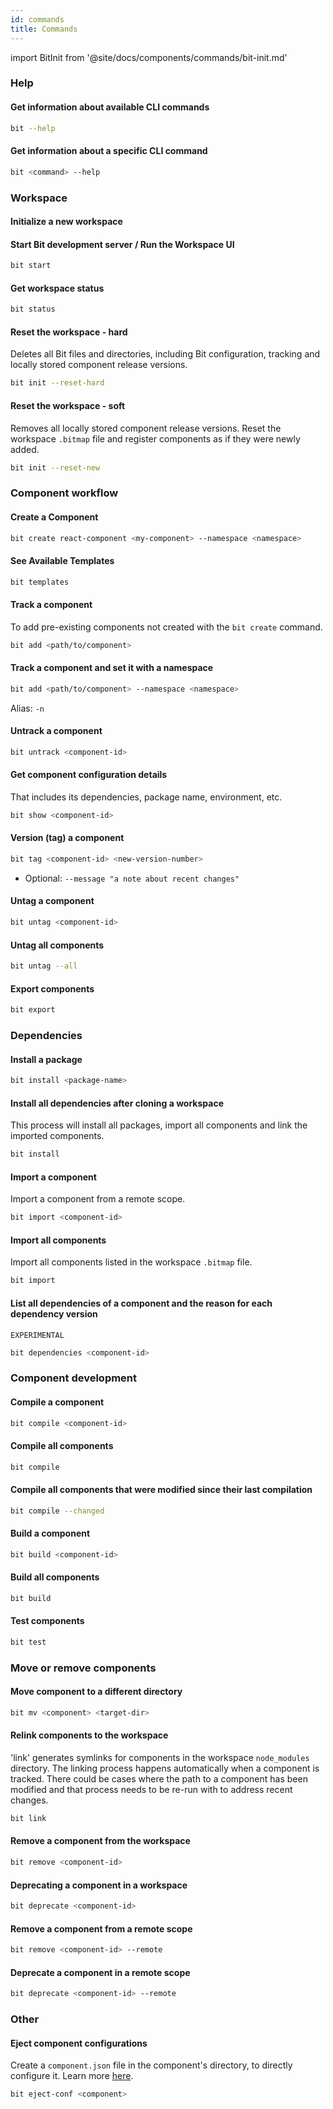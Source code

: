 ```yaml
---
id: commands
title: Commands
---
```


import BitInit from '@site/docs/components/commands/bit-init.md'

### Help

#### Get information about available CLI commands

```bash
bit --help
```

#### Get information about a specific CLI command

```bash
bit <command> --help
```

### Workspace

#### Initialize a new workspace

<BitInit />

#### Start Bit development server / Run the Workspace UI

```bash
bit start
```

#### Get workspace status

```bash
bit status
```

#### Reset the workspace - hard

Deletes all Bit files and directories, including Bit configuration, tracking and locally stored component release versions.

```bash
bit init --reset-hard
```

#### Reset the workspace - soft

Removes all locally stored component release versions.
Reset the workspace `.bitmap` file and register components as if they were newly added.

```bash
bit init --reset-new
```

### Component workflow

#### Create a Component

```bash
bit create react-component <my-component> --namespace <namespace>
```

#### See Available Templates

```bash
bit templates
```

#### Track a component

To add pre-existing components not created with the `bit create` command.

```bash
bit add <path/to/component>
```

#### Track a component and set it with a namespace

```bash
bit add <path/to/component> --namespace <namespace>
```

Alias: `-n`

#### Untrack a component

```bash
bit untrack <component-id>
```

#### Get component configuration details

That includes its dependencies, package name, environment, etc.

```bash
bit show <component-id>
```

#### Version (tag) a component

```bash
bit tag <component-id> <new-version-number>
```

- Optional: `--message "a note about recent changes"`

#### Untag a component

```bash
bit untag <component-id>
```

#### Untag all components

```bash
bit untag --all
```

#### Export components

```bash
bit export
```

### Dependencies

#### Install a package

```bash
bit install <package-name>
```

#### Install all dependencies after cloning a workspace

This process will install all packages, import all components and link the imported components.

```bash
bit install
```

#### Import a component

Import a component from a remote scope.

```bash
bit import <component-id>
```

#### Import all components

Import all components listed in the workspace `.bitmap` file.

```bash
bit import
```

#### List all dependencies of a component and the reason for each dependency version

`EXPERIMENTAL`

```bash
bit dependencies <component-id>
```

### Component development

#### Compile a component

```bash
bit compile <component-id>
```

#### Compile all components

```bash
bit compile
```

#### Compile all components that were modified since their last compilation

```bash
bit compile --changed
```

#### Build a component

```bash
bit build <component-id>
```

#### Build all components

```bash
bit build
```

#### Test components

```bash
bit test
```

### Move or remove components

#### Move component to a different directory

```bash
bit mv <component> <target-dir>
```

#### Relink components to the workspace

'link' generates symlinks for components in the workspace `node_modules` directory.
The linking process happens automatically when a component is tracked.
There could be cases where the path to a component has been modified and that process needs to be re-run with to address recent changes.

```bash
bit link
```

#### Remove a component from the workspace

```bash
bit remove <component-id>
```

#### Deprecating a component in a workspace

```bash
bit deprecate <component-id>
```

#### Remove a component from a remote scope

```bash
bit remove <component-id> --remote
```

#### Deprecate a component in a remote scope

```bash
bit deprecate <component-id> --remote
```

### Other

#### Eject component configurations

Create a `component.json` file in the component's directory, to directly configure it. Learn more [here](/building-with-bit/manage-workspace#eject-component-configurations-componentjson).

```bash
bit eject-conf <component>
```
